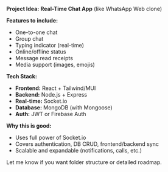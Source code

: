 **Project Idea:** **Real-Time Chat App** (like WhatsApp Web clone)

**Features to include:**

* One-to-one chat
* Group chat
* Typing indicator (real-time)
* Online/offline status
* Message read receipts
* Media support (images, emojis)

**Tech Stack:**

* **Frontend:** React + Tailwind/MUI
* **Backend:** Node.js + Express
* **Real-time:** Socket.io
* **Database:** MongoDB (with Mongoose)
* **Auth:** JWT or Firebase Auth

**Why this is good:**

* Uses full power of Socket.io
* Covers authentication, DB CRUD, frontend/backend sync
* Scalable and expandable (notifications, calls, etc.)

Let me know if you want folder structure or detailed roadmap.
